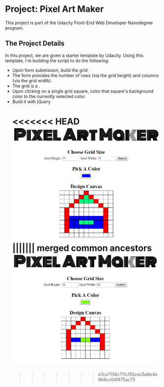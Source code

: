 # Project: Pixel Art Maker
This project is part of the Udacity Front-End Web Developer Nanodegree program.

## The Project Details
In this project, we are given a starter template by Udacity. Using this template, I'm building the script to do the following:

* Upon form submission, build the grid.
* The form provides the number of rows (via the grid height) and columns (via the grid width).
* The grid is a <table>.
* Upon clicking on a single grid square, color that square's background color to the currently selected color.
* Build it with jQuery

<<<<<<< HEAD
![alt text](./images/screenShot.png)
||||||| merged common ancestors
![alt text](./Image1.jpg)
=======

>>>>>>> e7ca7136c711cf55cec5a8e4e9b9cc0df475ac73
